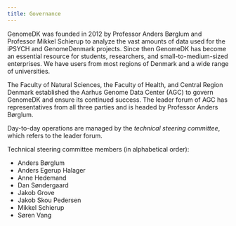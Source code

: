 ```yaml
---
title: Governance
---
```


GenomeDK was founded in 2012 by Professor Anders Børglum and Professor
Mikkel Schierup to analyze the vast amounts of data used for the iPSYCH
and GenomeDenmark projects. Since then GenomeDK has become an essential
resource for students, researchers, and small-to-medium-sized
enterprises. We have users from most regions of Denmark and a wide range
of universities.

The Faculty of Natural Sciences, the Faculty of Health, and Central
Region Denmark established the Aarhus Genome Data Center (AGC) to govern
GenomeDK and ensure its continued success. The leader forum of AGC has
representatives from all three parties and is headed by Professor Anders
Børglum.

Day-to-day operations are managed by the *technical steering committee*,
which refers to the leader forum.

Technical steering committee members (in alphabetical order):

- Anders Børglum
- Anders Egerup Halager
- Anne Hedemand
- Dan Søndergaard
- Jakob Grove
- Jakob Skou Pedersen
- Mikkel Schierup
- Søren Vang
